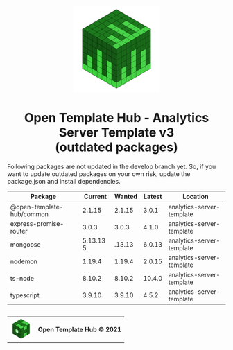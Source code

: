<p align="center">
  <a href="https://opentemplatehub.com">
    <img src="https://raw.githubusercontent.com/open-template-hub/open-template-hub.github.io/master/assets/logo/server/analytics-server-logo.png" alt="Logo" width=200>
  </a>
</p>


<h1 align="center">
Open Template Hub - Analytics Server Template v3
  <br/>
(outdated packages)
</h1>

Following packages are not updated in the develop branch yet. So, if you want to update outdated packages on your own risk, update the package.json and install dependencies.

| Package                     | Current    | Wanted   | Latest   | Location |
| --- | --- | --- | --- | --- |
| @open-template-hub/common   |  2.1.15    | 2.1.15   |  3.0.1   | analytics-server-template |
| express-promise-router      |   3.0.3    |  3.0.3   |  4.1.0   | analytics-server-template |
| mongoose                    | 5.13.13  5 | .13.13   | 6.0.13   | analytics-server-template |
| nodemon                     |  1.19.4    | 1.19.4   | 2.0.15   | analytics-server-template |
| ts-node                     |  8.10.2    | 8.10.2   | 10.4.0   | analytics-server-template |
| typescript                  |  3.9.10    | 3.9.10   |  4.5.2   | analytics-server-template |

<table align="right"><tr><td><a href="https://opentemplatehub.com"><img src="https://raw.githubusercontent.com/open-template-hub/open-template-hub.github.io/master/assets/logo/brand-logo.png" width="50px" alt="oth"/></a></td><td><b>Open Template Hub © 2021</b></td></tr></table>

